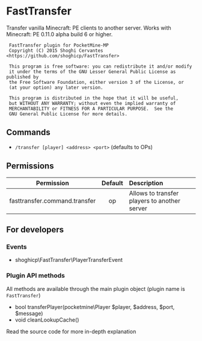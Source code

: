 # FastTransfer

Transfer vanilla Minecraft: PE clients to another server.
Works with Minecraft: PE 0.11.0 alpha build 6 or higher.

     FastTransfer plugin for PocketMine-MP
     Copyright (C) 2015 Shoghi Cervantes <https://github.com/shoghicp/FastTransfer>

     This program is free software: you can redistribute it and/or modify
     it under the terms of the GNU Lesser General Public License as published by
     the Free Software Foundation, either version 3 of the License, or
     (at your option) any later version.

     This program is distributed in the hope that it will be useful,
     but WITHOUT ANY WARRANTY; without even the implied warranty of
     MERCHANTABILITY or FITNESS FOR A PARTICULAR PURPOSE.  See the
     GNU General Public License for more details.


## Commands

* `/transfer [player] <address> <port>` (defaults to OPs)


## Permissions

| Permission | Default | Description |
| :---: | :---: | :--- |
| fasttransfer.command.transfer | op | Allows to transfer players to another server |

## For developers

### Events

* shoghicp\FastTransfer\PlayerTransferEvent

### Plugin API methods

All methods are available through the main plugin object (plugin name is `FastTransfer`)

* bool transferPlayer(pocketmine\Player $player, $address, $port, $message)
* void cleanLookupCache()

Read the source code for more in-depth explanation

